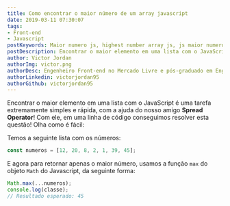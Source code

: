 ```yaml
---
title: Como encontrar o maior número de um array javascript
date: 2019-03-11 07:30:07
tags:
- Front-end
- Javascript
postKeywords: Maior numero js, highest number array js, js maior numero, js array maior
postDescription: Encontrar o maior elemento em uma lista com o JavaScript é uma tarefa extremamente simples e rápida, com a ajuda do nosso amigo Spread Operator! Com ele, em uma linha de código conseguimos resolver esta questão!
author: Victor Jordan
authorImg: victor.png
authorDesc: Engenheiro Front-end no Mercado Livre e pós-graduado em Engenharia de Software pela PUC-MG e formado em Banco de Dados pela Fatec, apaixonado por usabilidade, performance e UX!
authorLinkedin: victorjordan95
authorGithub: victorjordan95
---
```


Encontrar o maior elemento em uma lista com o JavaScript é uma tarefa extremamente simples e rápida, com a ajuda do nosso amigo **Spread Operator**! Com ele, em uma linha de código conseguimos resolver esta questão! Olha como é fácil: 

<!-- more -->

Temos a seguinte lista com os números:

```javascript
const numeros = [12, 20, 8, 2, 1, 39, 45];
```

E agora para retornar apenas o maior número, usamos a função `max` do objeto `Math` do Javascript, da seguinte forma:

``` javascript
Math.max(...numeros);
console.log(classe);
// Resultado esperado: 45
```
